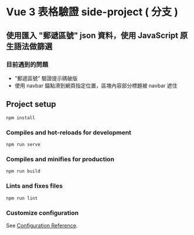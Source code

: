 # Vue 3 表格驗證 side-project  ( 分支 )
## 使用匯入 "郵遞區號" json 資料，使用 JavaScript 原生語法做篩選
### 目前遇到的問題
* "郵遞區號" 驗證提示碼破版
* 使用 navbar 錨點滑到網頁指定位置，區塊內容部分標題被 navbar 遮住

## Project setup
```
npm install
```

### Compiles and hot-reloads for development
```
npm run serve
```

### Compiles and minifies for production
```
npm run build
```

### Lints and fixes files
```
npm run lint
```

### Customize configuration
See [Configuration Reference](https://cli.vuejs.org/config/).
